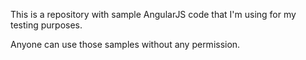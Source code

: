 This is a repository with sample AngularJS code that I'm using for my testing purposes.

Anyone can use those samples without any permission.
